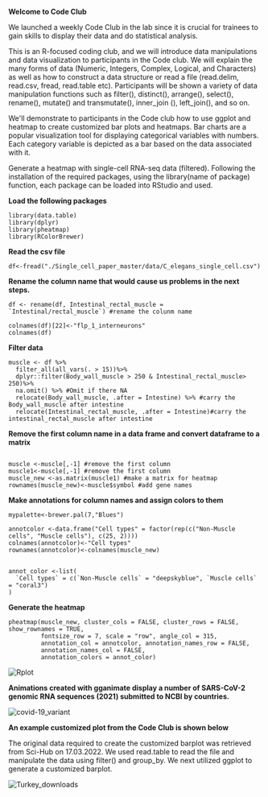 **Welcome to Code Club**

We launched a weekly Code Club in the lab since it is crucial for trainees to gain skills to display their data and do statistical analysis.

This is an R-focused coding club, and we will introduce data manipulations and data visualization to participants in the Code club. We will explain the many forms of data (Numeric, Integers, Complex, Logical, and Characters) as well as how to construct a data structure or read a file (read.delim, read.csv, fread, read.table etc). Participants will be shown a variety of data manipulation functions such as filter(), distinct(), arrange(), select(), rename(), mutate() and transmutate(), inner_join (), left_join(), and so on.


We'll demonstrate to participants in the Code club how to use ggplot and heatmap to create customized bar plots and heatmaps. Bar charts are a popular visualization tool for displaying categorical variables with numbers. Each category variable is depicted as a bar based on the data associated with it. 


Generate a heatmap with single-cell RNA-seq data (filtered). Following the installation of the required packages, using the library(name of package) function, each package can be loaded into RStudio and used.

**Load the following packages**


```
library(data.table)
library(dplyr)
library(pheatmap)
library(RColorBrewer)

```


**Read the csv file**

```
df<-fread("./Single_cell_paper_master/data/C_elegans_single_cell.csv")
```

**Rename the column name that would cause us problems in the next steps.**

```
df <- rename(df, Intestinal_rectal_muscle = `Intestinal/rectal_muscle`) #rename the colunm name

colnames(df)[22]<-"flp_1_interneurons" 
colnames(df)
```


**Filter data**

```
muscle <- df %>%
  filter_all(all_vars(. > 15))%>%
  dplyr::filter(Body_wall_muscle > 250 & Intestinal_rectal_muscle> 250)%>%
  na.omit() %>% #Omit if there NA
  relocate(Body_wall_muscle, .after = Intestine) %>% #carry the Body_wall_muscle after intestine
  relocate(Intestinal_rectal_muscle, .after = Intestine)#carry the intestinal_rectal_muscle after intestine
```


**Remove the first column name in a data frame and convert dataframe to a matrix**

```

muscle <-muscle[,-1] #remove the first column
muscle1<-muscle[,-1] #remove the first column
muscle_new <-as.matrix(muscle1) #make a matrix for heatmap
rownames(muscle_new)<-muscle$symbol #add gene names

```
**Make annotations  for column names and assign colors to them**

```
mypalette<-brewer.pal(7,"Blues")

annotcolor <-data.frame("Cell types" = factor(rep(c("Non-Muscle cells", "Muscle cells"), c(25, 2))))
colnames(annotcolor)<-"Cell types"
rownames(annotcolor)<-colnames(muscle_new)


annot_color <-list(
  `Cell types` = c(`Non-Muscle cells` = "deepskyblue", `Muscle cells` = "coral3")
)
```

**Generate the heatmap** 

```
pheatmap(muscle_new, cluster_cols = FALSE, cluster_rows = FALSE, show_rownames = TRUE, 
         fontsize_row = 7, scale = "row", angle_col = 315, 
         annotation_col = annotcolor, annotation_names_row = FALSE, 
         annotation_names_col = FALSE,
         annotation_colors = annot_color)
```

![Rplot](https://user-images.githubusercontent.com/12661265/161766453-9479db47-1a30-4008-98c9-e23adb5a9826.png)



**Animations created with gganimate display a number of SARS-CoV-2 genomic RNA sequences (2021) submitted to NCBI by countries.**

![covid-19_variant](https://user-images.githubusercontent.com/12661265/160349923-d7bd0deb-69e4-4545-a5b5-163c969e03d0.gif)


**An example customized plot from the Code Club is shown below**

The original data required to create the customized barplot was retrieved from Sci-Hub on 17.03.2022. We used read.table to read the file and manipulate the data using filter() and group_by. We next utilized ggplot to generate a customized barplot. 


![Turkey_downloads](https://user-images.githubusercontent.com/12661265/158946046-d4e025b5-5a24-4bc0-a965-6dcbcf1df47f.png)






